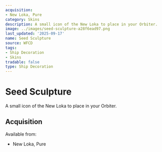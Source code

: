 ```yaml
---
acquisition:
- New Loka, Pure
category: Skins
description: A small icon of the New Loka to place in your Orbiter.
image: ../images/seed-sculpture-a28f6ead97.png
last_updated: '2025-09-17'
name: Seed Sculpture
source: WFCD
tags:
- Ship Decoration
- Skins
tradable: false
type: Ship Decoration
---
```


# Seed Sculpture

A small icon of the New Loka to place in your Orbiter.

## Acquisition

Available from:
- New Loka, Pure

